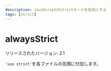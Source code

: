 ```yaml
---
description: JavaScriptのstrictモードを有効にする
tags: [strict]
---
```


# alwaysStrict

リリースされたバージョン: 2.1

`'use strict'`を各ファイルの先頭に付加します。
